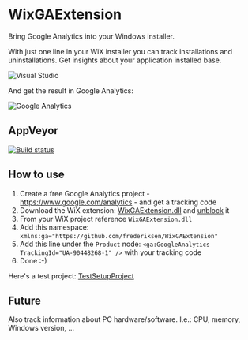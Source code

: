 # WixGAExtension
Bring Google Analytics into your Windows installer.

With just one line in your WiX installer you can track installations and uninstallations. Get insights about your application installed base.

![Visual Studio](https://raw.githubusercontent.com/frederiksen/WixGAExtension/master/documentation/screenshot.PNG)

And get the result in Google Analytics:

![Google Analytics](https://raw.githubusercontent.com/frederiksen/WixGAExtension/master/documentation/GA-screenshot.PNG)

## AppVeyor
[![Build status](https://ci.appveyor.com/api/projects/status/32st082ur467ww5c?svg=true)](https://ci.appveyor.com/project/frederiksen/wixgaextension)

## How to use
1. Create a free Google Analytics project - https://www.google.com/analytics - and get a tracking code
2. Download the WiX extension: [WixGAExtension.dll](https://github.com/frederiksen/WixGAExtension/releases) and [unblock](https://www.google.com/search?q=Unblocks+files+that+were+downloaded+from+the+Internet&source=lnms&tbm=isch&sa=X) it
3. From your WiX project reference `WixGAExtension.dll`
4. Add this namespace: `xmlns:ga="https://github.com/frederiksen/WixGAExtension"`
5. Add this line under the `Product` node: `<ga:GoogleAnalytics TrackingId="UA-90448268-1" />` with your tracking code
6. Done :-)

Here's a test project: [TestSetupProject](https://github.com/frederiksen/WixGAExtension/tree/master/src/TestSetupProject)

## Future
Also track information about PC hardware/software. I.e.: CPU, memory, Windows version, ...
